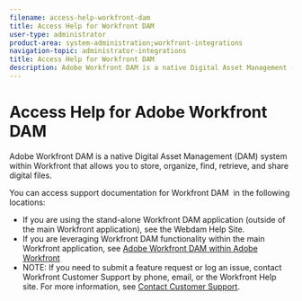 ```yaml
---
filename: access-help-workfront-dam
title: Access Help for Workfront DAM
user-type: administrator
product-area: system-administration;workfront-integrations
navigation-topic: administrator-integrations
title: Access Help for Workfront DAM
description: Adobe Workfront DAM is a native Digital Asset Management (DAM) system within Workfront that allows you to store, organize, find, retrieve, and share digital files.
---
```


# Access Help for Adobe Workfront DAM

Adobe Workfront&nbsp;DAM is a native Digital Asset Management (DAM) system within Workfront that allows you&nbsp;to store, organize, find, retrieve, and share digital files.

You can access support documentation for Workfront DAM&nbsp; in the following locations:

* If you are using the stand-alone Workfront DAM application (outside of the main Workfront application),&nbsp;see the&nbsp;Webdam Help Site.
* If you are leveraging Workfront DAM functionality within the main Workfront application,&nbsp;see [Adobe Workfront DAM within Adobe Workfront](../../documents/workfront-dam-within-workfront/workfront-dam-in-workfrontt.md)
* NOTE:&nbsp;If you need to submit a feature request or log an issue, contact Workfront Customer Support by phone, email, or the Workfront Help site. For more information, see [Contact Customer Support](../../workfront-basics/tips-tricks-and-troubleshooting/contact-customer-support.md).

